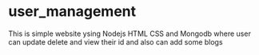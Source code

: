 # user_management

This is simple website ysing Nodejs HTML CSS and Mongodb where user can update delete and view their id and also can add some blogs 
